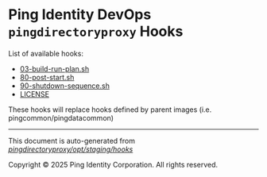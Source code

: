 
# Ping Identity DevOps `pingdirectoryproxy` Hooks
List of available hooks:
* [03-build-run-plan.sh](03-build-run-plan.sh.md)
* [80-post-start.sh](80-post-start.sh.md)
* [90-shutdown-sequence.sh](90-shutdown-sequence.sh.md)
* [LICENSE](LICENSE.md)

These hooks will replace hooks defined by parent images (i.e. pingcommon/pingdatacommon)

---
This document is auto-generated from _[pingdirectoryproxy/opt/staging/hooks](https://github.com/pingidentity/pingidentity-docker-builds/blob/master/pingdirectoryproxy/opt/staging/hooks)_

Copyright © 2025 Ping Identity Corporation. All rights reserved.
